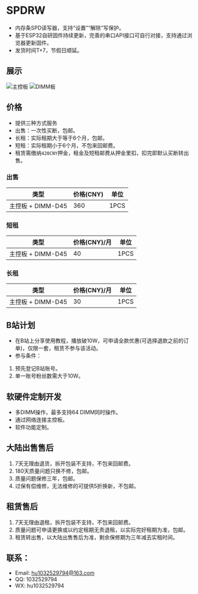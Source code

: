 # SPDRW

 - 内存条SPD读写器，支持“设置”“解除”写保护。
 - 基于ESP32自研固件持续更新，完善的串口API接口可自行对接，支持通过浏览器更新固件。
 - 发货时间T+7，节假日顺延。


## 展示

![主控板](img/spdrw.png)
![DIMM板](img/dimm.png)

## 价格 

 - 提供三种方式服务
 - 出售：一次性买断，包邮。
 - 长租：实际租期大于等于6个月，包邮。
 - 短租：实际租期小于6个月，不包来回邮费。
 - 租赁需缴纳`420CNY`押金，租金及短租邮费从押金里扣，扣完即默认买断转出售。
 
### 出售

|  类型   | 价格(CNY)  | 单位 |
|  ----  | ----  | ---- |
| 主控板 + DIMM-D45  | 360 | 1PCS |

### 短租

|  类型   | 价格(CNY)/月  | 单位 |
|  ----  | ----  | ---- |
| 主控板 + DIMM-D45 | 40| 1PCS |

### 长租

|  类型   | 价格(CNY)/月  | 单位 |
|  ----  | ----  | ---- |
| 主控板 + DIMM-D45 | 30| 1PCS |

## B站计划

 - 在B站上分享使用教程，播放破10W，可申请全款优惠(可选择退款之前的订单)，仅限一套，租赁不参与该活动。
 - 参与条件：
 1. 预先登记B站账号。
 2. 单一账号粉丝数需大于10W。

## 软硬件定制开发

 - 多DIMM操作，最多支持64 DIMM同时操作。
 - 通过网络连接主控板。
 - 软件功能定制。

## 大陆出售售后

 1. 7天无理由退货，拆开包装不支持，不包来回邮费。
 2. 180天质量问题只换不修，包邮。
 3. 质量问题保修三年，包邮。
 4. 过保有偿维修，无法维修的可提供5折换新，不包邮。

## 租赁售后

 1. 7天无理由退租，拆开包装不支持，不包来回邮费。
 2. 质量问题可申请更换或以约定租期无责退租，以实际完好租期为准，包邮。
 4. 租赁转出售，以大陆出售售后为准，剩余保修期为三年减去实租时间。

## 联系：
 - Email: hu1032529794@163.com
 - QQ: 1032529794
 - WX: hu1032529794
 
